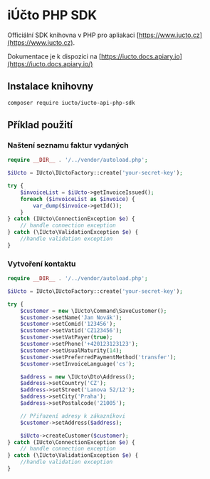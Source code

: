 # iÚčto PHP SDK

Officiální SDK knihovna v PHP pro apliakaci [https://www.iucto.cz](https://www.iucto.cz).

Dokumentace je k dispozici na [https://iucto.docs.apiary.io](https://iucto.docs.apiary.io/)

## Instalace knihovny
```bash
composer require iucto/iucto-api-php-sdk
```

## Příklad použití

### Naštení seznamu faktur vydaných
```php
require __DIR__ . '/../vendor/autoload.php';

$iUcto = IUcto\IUctoFactory::create('your-secret-key');

try {
    $invoiceList = $iUcto->getInvoiceIssued();
    foreach ($invoiceList as $invoice) {
        var_dump($invoice->getId());
    }
} catch (IUcto\ConnectionException $e) {
    // handle connection exception
} catch (\IUcto\ValidationException $e) {
    //handle validation exception
}
```

### Vytvoření kontaktu
```php
require __DIR__ . '/../vendor/autoload.php';

$iUcto = IUcto\IUctoFactory::create('your-secret-key');

try {
    $customer = new \IUcto\Command\SaveCustomer();
    $customer->setName('Jan Novák');
    $customer->setComid('123456');
    $customer->setVatid('CZ123456');
    $customer->setVatPayer(true);
    $customer->setPhone('+420123123123');
    $customer->setUsualMaturity(14);
    $customer->setPreferredPaymentMethod('transfer');
    $customer->setInvoiceLanguage('cs');

    $address = new \IUcto\Dto\Address();
    $address->setCountry('CZ');
    $address->setStreet('Lanova 52/12');
    $address->setCity('Praha');
    $address->setPostalcode('21005');

    // Přiřazení adresy k zákazníkovi
    $customer->setAddress($address);

    $iUcto->createCustomer($customer);
} catch (IUcto\ConnectionException $e) {
    // handle connection exception
} catch (\IUcto\ValidationException $e) {
    //handle validation exception
}
```